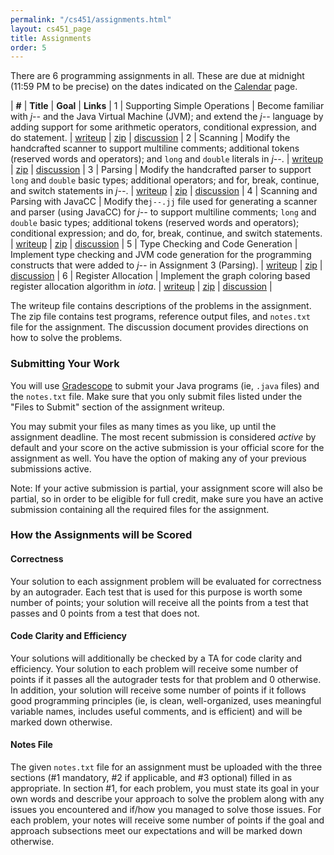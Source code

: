 ```yaml
---
permalink: "/cs451/assignments.html"
layout: cs451_page
title: Assignments
order: 5
---
```


There are 6 programming assignments in all. These are due at midnight (11:59 PM to be precise) on the dates indicated on the [Calendar](calendar.html) page.

| **#** | **Title** | **Goal** | **Links** |
1 | Supporting Simple Operations | Become familiar with *j\-\-* and the Java Virtual Machine (JVM); and extend the *j\-\-* language by adding support for some arithmetic operators, conditional expression, and do statement. | [writeup](https://www.cs.umb.edu/~siyer/teaching/cs451/simpleops.pdf) \| [zip](https://www.cs.umb.edu/~siyer/teaching/cs451/simpleops.zip) \| [discussion](https://www.cs.umb.edu/~siyer/teaching/cs451/simpleops_discussion.pdf) |
2 | Scanning | Modify the handcrafted scanner to support multiline comments; additional tokens (reserved words and operators); and `long` and `double` literals in *j\-\-*. | [writeup](https://www.cs.umb.edu/~siyer/teaching/cs451/scanning.pdf) \| [zip](https://www.cs.umb.edu/~siyer/teaching/cs451/scanning.zip) \| [discussion](https://www.cs.umb.edu/~siyer/teaching/cs451/scanning_discussion.pdf) |
3 | Parsing | Modify the handcrafted parser to support `long` and `double` basic types; additional operators; and for, break, continue, and switch statements in *j\-\-*. | [writeup](https://www.cs.umb.edu/~siyer/teaching/cs451/parsing.pdf) \| [zip](https://www.cs.umb.edu/~siyer/teaching/cs451/parsing.zip) \| [discussion](https://www.cs.umb.edu/~siyer/teaching/cs451/parsing_discussion.pdf) |
4 | Scanning and Parsing with JavaCC | Modify the`j--.jj` file used for generating a scanner and parser (using JavaCC) for *j\-\-* to support multiline comments; `long` and `double` basic types; additional tokens (reserved words and operators); conditional expression; and do, for, break, continue, and switch statements. | [writeup](https://www.cs.umb.edu/~siyer/teaching/cs451/javacc_frontend.pdf) \| [zip](https://www.cs.umb.edu/~siyer/teaching/cs451/javacc_frontend.zip) \| [discussion](https://www.cs.umb.edu/~siyer/teaching/cs451/javacc_frontend_discussion.pdf) |
5 | Type Checking and Code Generation | Implement type checking and JVM code generation for the programming constructs that were added to *j\-\-* in Assignment 3 (Parsing). | [writeup](https://www.cs.umb.edu/~siyer/teaching/cs451/codegen.pdf) \| [zip](https://www.cs.umb.edu/~siyer/teaching/cs451/codegen.zip) \| [discussion](https://www.cs.umb.edu/~siyer/teaching/cs451/codegen_discussion.pdf) |
6 | Register Allocation | Implement the graph coloring based register allocation algorithm in *iota*. | [writeup](https://www.cs.umb.edu/~siyer/teaching/cs451/register_allocation.pdf) \| [zip](https://www.cs.umb.edu/~siyer/teaching/cs451/register_allocation.zip) \| [discussion](https://www.cs.umb.edu/~siyer/teaching/cs451/register_allocation_discussion.pdf) |

The writeup file contains descriptions of the problems in the assignment. The zip file contains test programs, reference output files, and `notes.txt` file for the assignment. The discussion document provides directions on how to solve the problems.

### Submitting Your Work

You will use [Gradescope](https://gradescope.com/) to submit your Java programs (ie, `.java` files) and the `notes.txt` file. Make sure that you only submit files listed under the "Files to Submit" section of the assignment writeup.

You may submit your files as many times as you like, up until the assignment deadline. The most recent submission is considered *active* by default and your score on the active submission is your official score for the assignment as well. You have the option of making any of your previous submissions active.

Note: If your active submission is partial, your assignment score will also be partial, so in order to be eligible for full credit, make sure you have an active submission containing all the required files for the assignment.

### How the Assignments will be Scored

#### Correctness

Your solution to each assignment problem will be evaluated for correctness by an autograder. Each test that is used for this purpose is worth some number of points; your solution will receive all the points from a test that passes and 0 points from a test that does not.

#### Code Clarity and Efficiency

Your solutions will additionally be checked by a TA for code clarity and efficiency. Your solution to each problem will receive some number of points if it passes all the autograder tests for that problem and 0 otherwise. In addition, your solution will receive some number of points if it follows good programming principles (ie, is clean, well-organized, uses meaningful variable names, includes useful comments, and is efficient) and will be marked down otherwise.

#### Notes File

The given `notes.txt` file for an assignment must be uploaded with the three sections (\#1 mandatory, \#2 if applicable, and \#3 optional) filled in as appropriate. In section \#1, for each problem, you must state its goal in your own words and describe your approach to solve the problem along with any issues you encountered and if/how you managed to solve those issues. For each problem, your notes will receive some number of points if the goal and approach subsections meet our expectations and will be marked down otherwise.
